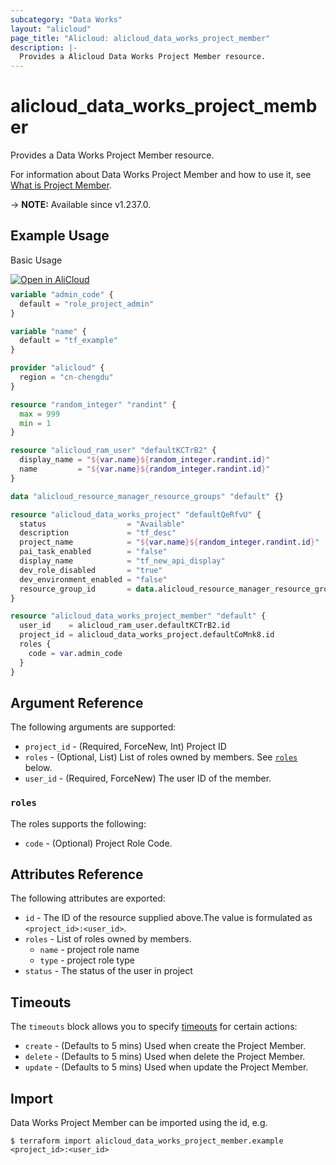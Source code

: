 ```yaml
---
subcategory: "Data Works"
layout: "alicloud"
page_title: "Alicloud: alicloud_data_works_project_member"
description: |-
  Provides a Alicloud Data Works Project Member resource.
---
```


# alicloud_data_works_project_member

Provides a Data Works Project Member resource.



For information about Data Works Project Member and how to use it, see [What is Project Member](https://www.alibabacloud.com/help/en/).

-> **NOTE:** Available since v1.237.0.

## Example Usage

Basic Usage

<div style="display: block;margin-bottom: 40px;"><div class="oics-button" style="float: right;position: absolute;margin-bottom: 10px;">
  <a href="https://api.aliyun.com/terraform?resource=alicloud_data_works_project_member&exampleId=e942d645-34f9-0588-65be-02c1be808bf9f84959c1&activeTab=example&spm=docs.r.data_works_project_member.0.e942d64534&intl_lang=EN_US" target="_blank">
    <img alt="Open in AliCloud" src="https://img.alicdn.com/imgextra/i1/O1CN01hjjqXv1uYUlY56FyX_!!6000000006049-55-tps-254-36.svg" style="max-height: 44px; max-width: 100%;">
  </a>
</div></div>

```terraform
variable "admin_code" {
  default = "role_project_admin"
}

variable "name" {
  default = "tf_example"
}

provider "alicloud" {
  region = "cn-chengdu"
}

resource "random_integer" "randint" {
  max = 999
  min = 1
}

resource "alicloud_ram_user" "defaultKCTrB2" {
  display_name = "${var.name}${random_integer.randint.id}"
  name         = "${var.name}${random_integer.randint.id}"
}

data "alicloud_resource_manager_resource_groups" "default" {}

resource "alicloud_data_works_project" "defaultQeRfvU" {
  status                  = "Available"
  description             = "tf_desc"
  project_name            = "${var.name}${random_integer.randint.id}"
  pai_task_enabled        = "false"
  display_name            = "tf_new_api_display"
  dev_role_disabled       = "true"
  dev_environment_enabled = "false"
  resource_group_id       = data.alicloud_resource_manager_resource_groups.default.ids.0
}

resource "alicloud_data_works_project_member" "default" {
  user_id    = alicloud_ram_user.defaultKCTrB2.id
  project_id = alicloud_data_works_project.defaultCoMnk8.id
  roles {
    code = var.admin_code
  }
}
```

## Argument Reference

The following arguments are supported:
* `project_id` - (Required, ForceNew, Int) Project ID
* `roles` - (Optional, List) List of roles owned by members. See [`roles`](#roles) below.
* `user_id` - (Required, ForceNew) The user ID of the member.

### `roles`

The roles supports the following:
* `code` - (Optional) Project Role Code.

## Attributes Reference

The following attributes are exported:
* `id` - The ID of the resource supplied above.The value is formulated as `<project_id>:<user_id>`.
* `roles` - List of roles owned by members.
  * `name` - project role name
  * `type` - project role type
* `status` - The status of the user in project

## Timeouts

The `timeouts` block allows you to specify [timeouts](https://www.terraform.io/docs/configuration-0-11/resources.html#timeouts) for certain actions:
* `create` - (Defaults to 5 mins) Used when create the Project Member.
* `delete` - (Defaults to 5 mins) Used when delete the Project Member.
* `update` - (Defaults to 5 mins) Used when update the Project Member.

## Import

Data Works Project Member can be imported using the id, e.g.

```shell
$ terraform import alicloud_data_works_project_member.example <project_id>:<user_id>
```